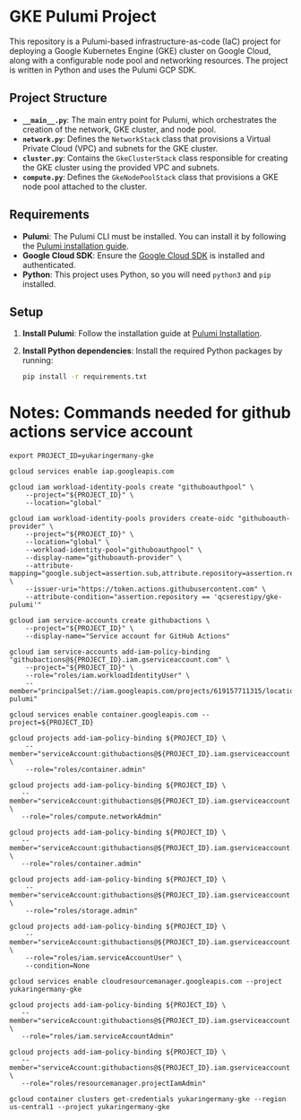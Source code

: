 # GKE Pulumi Project

This repository is a Pulumi-based infrastructure-as-code (IaC) project for deploying a Google Kubernetes Engine (GKE) cluster on Google Cloud, along with a configurable node pool and networking resources. The project is written in Python and uses the Pulumi GCP SDK.

## Project Structure

- **`__main__.py`**: The main entry point for Pulumi, which orchestrates the creation of the network, GKE cluster, and node pool.
- **`network.py`**: Defines the `NetworkStack` class that provisions a Virtual Private Cloud (VPC) and subnets for the GKE cluster.
- **`cluster.py`**: Contains the `GkeClusterStack` class responsible for creating the GKE cluster using the provided VPC and subnets.
- **`compute.py`**: Defines the `GkeNodePoolStack` class that provisions a GKE node pool attached to the cluster.

## Requirements

- **Pulumi**: The Pulumi CLI must be installed. You can install it by following the [Pulumi installation guide](https://www.pulumi.com/docs/get-started/install/).
- **Google Cloud SDK**: Ensure the [Google Cloud SDK](https://cloud.google.com/sdk/docs/install) is installed and authenticated.
- **Python**: This project uses Python, so you will need `python3` and `pip` installed.
  
## Setup

1. **Install Pulumi**:
   Follow the installation guide at [Pulumi Installation](https://www.pulumi.com/docs/get-started/install/).

2. **Install Python dependencies**:
   Install the required Python packages by running:
   ```bash
   pip install -r requirements.txt

# Notes: Commands needed for github actions service account

```
export PROJECT_ID=yukaringermany-gke 

gcloud services enable iap.googleapis.com

gcloud iam workload-identity-pools create "githuboauthpool" \
    --project="${PROJECT_ID}" \
    --location="global" 
          
gcloud iam workload-identity-pools providers create-oidc "githuboauth-provider" \
    --project="${PROJECT_ID}" \
    --location="global" \
    --workload-identity-pool="githuboauthpool" \
    --display-name="githuboauth-provider" \
    --attribute-mapping="google.subject=assertion.sub,attribute.repository=assertion.repository,attribute.actor=assertion.actor,attribute.aud=assertion.aud" \
    --issuer-uri="https://token.actions.githubusercontent.com" \
    --attribute-condition="assertion.repository == 'qcserestipy/gke-pulumi'"  

gcloud iam service-accounts create githubactions \
    --project="${PROJECT_ID}" \
    --display-name="Service account for GitHub Actions"   

gcloud iam service-accounts add-iam-policy-binding "githubactions@${PROJECT_ID}.iam.gserviceaccount.com" \
    --project="${PROJECT_ID}" \
    --role="roles/iam.workloadIdentityUser" \
    --member="principalSet://iam.googleapis.com/projects/619157711315/locations/global/workloadIdentityPools/githuboauthpool/attribute.repository/qcserestipy/gke-pulumi"

gcloud services enable container.googleapis.com --project=${PROJECT_ID}

gcloud projects add-iam-policy-binding ${PROJECT_ID} \ 
    --member="serviceAccount:githubactions@${PROJECT_ID}.iam.gserviceaccount.com" \
    --role="roles/container.admin"

gcloud projects add-iam-policy-binding ${PROJECT_ID} \
   --member="serviceAccount:githubactions@${PROJECT_ID}.iam.gserviceaccount.com" \
   --role="roles/compute.networkAdmin"

gcloud projects add-iam-policy-binding ${PROJECT_ID} \
   --member="serviceAccount:githubactions@${PROJECT_ID}.iam.gserviceaccount.com" \
   --role="roles/container.admin"

gcloud projects add-iam-policy-binding ${PROJECT_ID} \
    --member="serviceAccount:githubactions@${PROJECT_ID}.iam.gserviceaccount.com" \
    --role="roles/storage.admin"

gcloud projects add-iam-policy-binding ${PROJECT_ID} \
    --member="serviceAccount:githubactions@${PROJECT_ID}.iam.gserviceaccount.com" \
    --role="roles/iam.serviceAccountUser" \
    --condition=None

gcloud services enable cloudresourcemanager.googleapis.com --project yukaringermany-gke

gcloud projects add-iam-policy-binding ${PROJECT_ID} \
   --member="serviceAccount:githubactions@${PROJECT_ID}.iam.gserviceaccount.com" \
   --role="roles/iam.serviceAccountAdmin"

gcloud projects add-iam-policy-binding ${PROJECT_ID} \                                 
   --member="serviceAccount:githubactions@${PROJECT_ID}.iam.gserviceaccount.com" \ 
   --role="roles/resourcemanager.projectIamAdmin"

gcloud container clusters get-credentials yukaringermany-gke --region us-central1 --project yukaringermany-gke

```